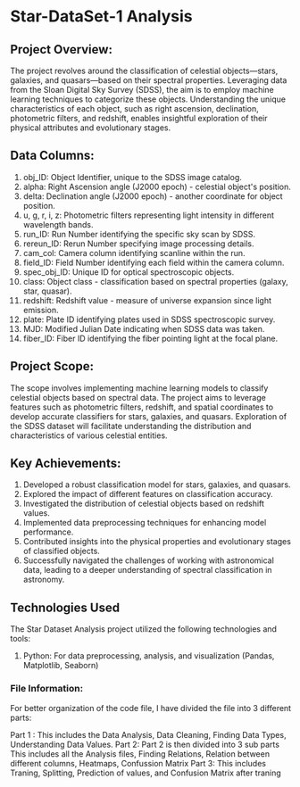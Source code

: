 # Star-DataSet-1 Analysis

## Project Overview:
The project revolves around the classification of celestial objects—stars, galaxies, and quasars—based on their spectral properties. Leveraging data from the Sloan Digital Sky Survey (SDSS), the aim is to employ machine learning techniques to categorize these objects. Understanding the unique characteristics of each object, such as right ascension, declination, photometric filters, and redshift, enables insightful exploration of their physical attributes and evolutionary stages.

## Data Columns:
1. obj_ID: Object Identifier, unique to the SDSS image catalog.
2. alpha: Right Ascension angle (J2000 epoch) - celestial object's position.
3. delta: Declination angle (J2000 epoch) - another coordinate for object position.
4. u, g, r, i, z: Photometric filters representing light intensity in different wavelength bands.
5. run_ID: Run Number identifying the specific sky scan by SDSS.
6. rereun_ID: Rerun Number specifying image processing details.
7. cam_col: Camera column identifying scanline within the run.
8. field_ID: Field Number identifying each field within the camera column.
9. spec_obj_ID: Unique ID for optical spectroscopic objects.
10. class: Object class - classification based on spectral properties (galaxy, star, quasar).
11. redshift: Redshift value - measure of universe expansion since light emission.
12. plate: Plate ID identifying plates used in SDSS spectroscopic survey.
13. MJD: Modified Julian Date indicating when SDSS data was taken.
14. fiber_ID: Fiber ID identifying the fiber pointing light at the focal plane.

## Project Scope:
The scope involves implementing machine learning models to classify celestial objects based on spectral data. The project aims to leverage features such as photometric filters, redshift, and spatial coordinates to develop accurate classifiers for stars, galaxies, and quasars. Exploration of the SDSS dataset will facilitate understanding the distribution and characteristics of various celestial entities.

## Key Achievements:
1. Developed a robust classification model for stars, galaxies, and quasars.
2. Explored the impact of different features on classification accuracy.
3. Investigated the distribution of celestial objects based on redshift values.
4. Implemented data preprocessing techniques for enhancing model performance.
5. Contributed insights into the physical properties and evolutionary stages of classified objects.
6. Successfully navigated the challenges of working with astronomical data, leading to a deeper understanding of spectral classification in astronomy.

## Technologies Used
The Star Dataset Analysis project utilized the following technologies and tools:
1. Python: For data preprocessing, analysis, and visualization (Pandas, Matplotlib, Seaborn)


### File Information:
For better organization of the code file, I have divided the file into 3 different parts:

Part 1 :
  This includes the Data Analysis, Data Cleaning, Finding Data Types, Understanding Data Values.
Part 2:
  Part 2 is then divided into 3 sub parts
  This includes all the Analysis files, Finding Relations, Relation between different columns, Heatmaps, Confussion Matrix
Part 3:
  This includes Traning, Splitting, Prediction of values, and Confusion Matrix after traning
